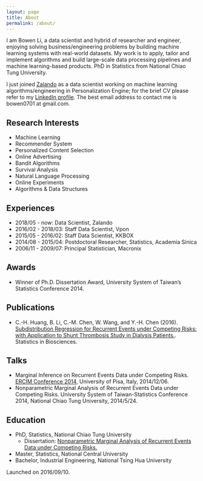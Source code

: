 ```yaml
---
layout: page
title: About
permalink: /about/
---
```


I am Bowen Li, a data scientist and hybrid of researcher and engineer, enjoying solving business/engineering problems by building machine learning systems with real-world datasets. My work is to apply, tailor and implement algorithms and build large-scale data processing pipelines and machine learning-based products. PhD in Statistics from National Chiao Tung University.

I just joined [Zalando](https://en.zalando.de/) as a data scientist working on machine learning algorithms/engineering in Personalization Engine; for the brief CV please refer to my [LinkedIn profile](https://www.linkedin.com/in/bowenli0701/). The best email address to contact me is bowen0701 at gmail.com.

## Research Interests

- Machine Learning
- Recommender System
- Personalized Content Selection
- Online Advertising
- Bandit Algorithms
- Survival Analysis
- Natural Language Processing
- Online Experiments
- Algorithms & Data Structures

## Experiences

- 2018/05 - now: Data Scientist, Zalando
- 2016/02 - 2018/03: Staff Data Scientist, Vpon
- 2015/05 - 2016/02: Staff Data Scientist, KKBOX
- 2014/08 - 2015/04: Postdoctoral Researcher, Statistics, Academia Sinica
- 2006/11 - 2009/07: Principal Statistician, Macronix

## Awards

- Winner of Ph.D. Dissertation Award, University System of Taiwan’s Statistics Conference 2014.

## Publications

- C.-H. Huang, B. Li, C.-M. Chen, W. Wang, and Y.-H. Chen (2016). [Subdistribution Regression for Recurrent Events under Competing Risks: with Application to Shunt Thrombosis Study in Dialysis Patients.](http://link.springer.com/article/10.1007/s12561-016-9161-0). Statistics in Biosciences.

## Talks

- Marginal Inference on Recurrent Events Data under Competing Risks. [ERCIM Conference 2014](http://cmstatistics.org/ERCIM2014/index.php), University of Pisa, Italy, 2014/12/06.
- Nonparametric Marginal Analysis of Recurrent Events Data under Competing Risks. University System of Taiwan-Statistics Conference 2014, National Chiao Tung University, 2014/5/24.

## Education

- PhD, Statistics, National Chiao Tung University
  * Dissertation: [Nonparametric Marginal Analysis of Recurrent Events Data under Competing Risks.](https://arxiv.org/abs/1707.01822)
- Master, Statistics, National Central University
- Bachelor, Industrial Engineering, National Tsing Hua University

Launched on 2016/09/10.
